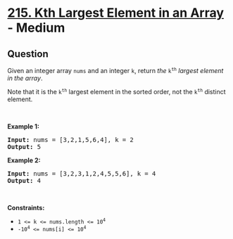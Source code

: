 # [215. Kth Largest Element in an Array](https://leetcode.com/problems/kth-largest-element-in-an-array/) - Medium

## Question

Given an integer array `` nums `` and an integer `` k ``, return _the_ <code>k<sup>th</sup></code> _largest element in the array_.

Note that it is the <code>k<sup>th</sup></code> largest element in the sorted order, not the <code>k<sup>th</sup></code> distinct element.

&nbsp;

__Example 1:__

<pre><strong>Input:</strong> nums = [3,2,1,5,6,4], k = 2
<strong>Output:</strong> 5
</pre>

__Example 2:__

<pre><strong>Input:</strong> nums = [3,2,3,1,2,4,5,5,6], k = 4
<strong>Output:</strong> 4
</pre>

&nbsp;

__Constraints:__

* <code>1 &lt;= k &lt;= nums.length &lt;= 10<sup>4</sup></code>
* <code>-10<sup>4</sup> &lt;= nums[i] &lt;= 10<sup>4</sup></code>
